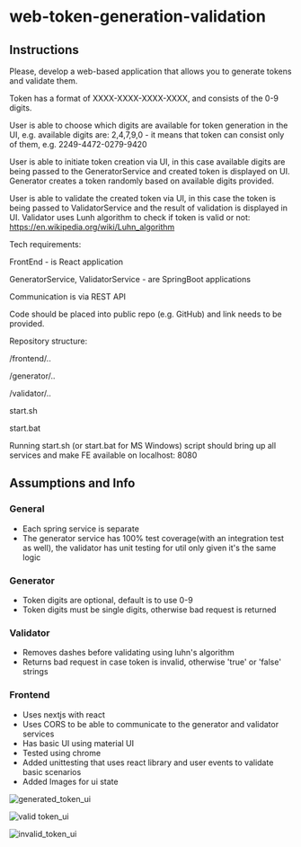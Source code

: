 # web-token-generation-validation

## Instructions

Please, develop a web-based application that allows you to generate tokens and validate them.

Token has a format of XXXX-XXXX-XXXX-XXXX, and consists of the 0-9 digits.

User is able to choose which digits are available for token generation in the UI, e.g. available digits are: 2,4,7,9,0 -
it means that token can consist only of them, e.g. 2249-4472-0279-9420

User is able to initiate token creation via UI, in this case available digits are being passed to the GeneratorService
and created token is displayed on UI. Generator creates a token randomly based on available digits provided.

User is able to validate the created token via UI, in this case the token is being passed to ValidatorService and the
result of validation is displayed in UI. Validator uses Lunh algorithm to check if token is valid or
not: https://en.wikipedia.org/wiki/Luhn_algorithm

Tech requirements:

FrontEnd - is React application

GeneratorService, ValidatorService - are SpringBoot applications

Communication is via REST API

Code should be placed into public repo (e.g. GitHub) and link needs to be provided.

Repository structure:

/frontend/..

/generator/..

/validator/..

start.sh

start.bat

Running start.sh (or start.bat for MS Windows) script should bring up all services and make FE available on localhost:
8080

## Assumptions and Info

### General

* Each spring service is separate
* The generator service has 100% test coverage(with an integration test as well), the validator has unit testing
  for util only given it's the same logic

### Generator

* Token digits are optional, default is to use 0-9
* Token digits must be single digits, otherwise bad request is returned

### Validator

* Removes dashes before validating using luhn's algorithm
* Returns bad request in case token is invalid, otherwise 'true' or 'false' strings

### Frontend

* Uses nextjs with react
* Uses CORS to be able to communicate to the generator and validator services
* Has basic UI using material UI
* Tested using chrome
* Added unittesting that uses react library and user events to validate basic scenarios
* Added Images for ui state

![generated_token_ui](https://github.com/abdelrahman-e/web-token-generation-validation/assets/56705001/aa955370-3682-4e8d-b481-153ed29df4b0)

![valid token_ui](https://github.com/abdelrahman-e/web-token-generation-validation/assets/56705001/f9be05c2-d01f-4d71-bf4e-93105f737659)

![invalid_token_ui](https://github.com/abdelrahman-e/web-token-generation-validation/assets/56705001/7012f343-391b-4e3e-9eac-ba1e4b9eb9bb)




